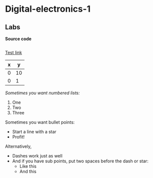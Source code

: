 # Digital-electronics-1

## Labs

**Source code**
```vhdl


```

[Test link](www.seznam.cz)

x | y
------------ | -------------
0 | 10
0 | 1

*Sometimes you want numbered lists:*

1. One
2. Two
3. Three

Sometimes you want bullet points:

* Start a line with a star
* Profit!

Alternatively,

- Dashes work just as well
- And if you have sub points, put two spaces before the dash or star:
  - Like this
  - And this
